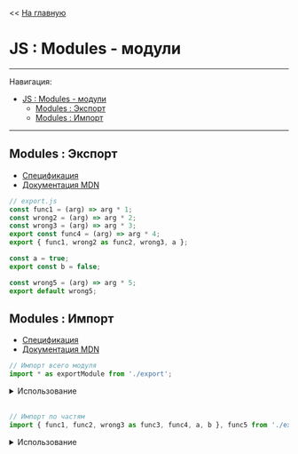 << [На главную](./README.md)

# JS : Modules - модули

---

Навигация:

- [JS : Modules - модули](#js--modules---модули)
  - [Modules : Экспорт](#modules--экспорт)
  - [Modules : Импорт](#modules--импорт)

---

## Modules : Экспорт

- [Спецификация](https://tc39.es/ecma262/#sec-exports)
- [Документация MDN](https://developer.mozilla.org/en-US/docs/Web/JavaScript/Reference/Statements/export)

<a id="export"></a>

```js
// export.js
const func1 = (arg) => arg * 1;
const wrong2 = (arg) => arg * 2;
const wrong3 = (arg) => arg * 3;
export const func4 = (arg) => arg * 4;
export { func1, wrong2 as func2, wrong3, a };

const a = true;
export const b = false;

const wrong5 = (arg) => arg * 5;
export default wrong5;
```

## Modules : Импорт

- [Спецификация](https://tc39.es/ecma262/#sec-imports)
- [Документация MDN](https://developer.mozilla.org/en-US/docs/Web/JavaScript/Reference/Statements/import)

<a id="import"></a>

```js
// Импорт всего модуля
import * as exportModule from './export';
```

<details>
<summary>Использование</summary>

```js
exportModule.func1(1); //   ==> 1
exportModule.func2(1); //   ==> 2
exportModule.wrong3(1); //  ==> 3
exportModule.func4(1); //   ==> 4
exportModule.default(1); // ==> 5
exportModule.a; //          ==> true
exportModule.b; //          ==> false
```

</details><br>

```js
// Импорт по частям
import { func1, func2, wrong3 as func3, func4, a, b }, func5 from './export';
```

<details>
<summary>Использование</summary>

```js
func1(1); //  ==> 1
func2(1); //  ==> 2
func3(1); //  ==> 3
func4(1); //  ==> 4
func5(1); //  ==> 5
a; //         ==> true
b; //         ==> false
```

</details><br>
